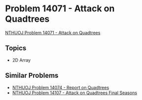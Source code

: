 # Problem 14071 - Attack on Quadtrees
[NTHUOJ Problem 14071 - Attack on Quadtrees](https://acm.cs.nthu.edu.tw/problem/14071/)


## Topics
- 2D Array

## Similar Problems
- [NTHUOJ Problem 14074 - Report on Quadtrees](https://acm.cs.nthu.edu.tw/problem/14074/)
- [NTHUOJ Problem 14107 - Attack on Quadtrees Final Seasons](https://acm.cs.nthu.edu.tw/problem/14107/)